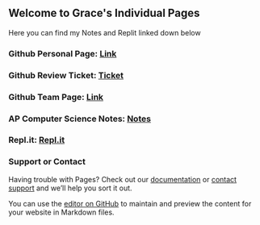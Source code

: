 ## Welcome to Grace's Individual Pages

Here you can find my Notes and Replit linked down below

### Github Personal Page: [Link](https://gracele246.github.io/individualgit/)

### Github Review Ticket: [Ticket](https://github.com/gracele246/individualgit/issues/1)

### Github Team Page: [Link](https://gracele246.github.io/theshop/)

### AP Computer Science Notes: [Notes](https://docs.google.com/document/d/1dFJccMrcsShhnTnlHlOgUr9Pw3E7xz5TUFw5p1UVCMA/edit?usp=sharing)

### Repl.it: [Repl.it](https://replit.com/@GraceLe1/datastructurescode#.replit)


### Support or Contact

Having trouble with Pages? Check out our [documentation](https://docs.github.com/categories/github-pages-basics/) or [contact support](https://support.github.com/contact) and we’ll help you sort it out.

You can use the [editor on GitHub](https://github.com/gracele246/individualgit/edit/gh-pages/index.md) to maintain and preview the content for your website in Markdown files.
